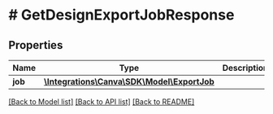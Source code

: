 # # GetDesignExportJobResponse

## Properties

Name | Type | Description | Notes
------------ | ------------- | ------------- | -------------
**job** | [**\Integrations\Canva\SDK\Model\ExportJob**](ExportJob.md) |  |

[[Back to Model list]](../../README.md#models) [[Back to API list]](../../README.md#endpoints) [[Back to README]](../../README.md)
